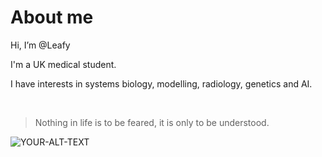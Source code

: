# About me 

Hi, I’m @Leafy

I'm a UK medical student. 

I have interests in systems biology, modelling, radiology,  genetics and AI. 

<br>

> Nothing in life is to be feared, it is only to be understood.

<picture>
 <source media="(prefers-color-scheme: dark)" srcset="https://aipict.com/wp-content/uploads/2022/09/Steampunk_room09-1024x576.png">
 <source media="(prefers-color-scheme: light)" srcset="https://aipict.com/wp-content/uploads/2022/09/Steampunk_room09-1024x576.png">
 <img alt="YOUR-ALT-TEXT" src="https://aipict.com/wp-content/uploads/2022/09/Steampunk_room09-1024x576.png">
</picture>

<!---
Leafy-59/Leafy-59 is a ✨ special ✨ repository because its `README.md` (this file) appears on your GitHub profile.
You can click the Preview link to take a look at your changes.
--->
